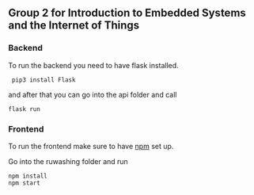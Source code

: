 ## Group 2 for Introduction to Embedded Systems and the Internet of Things

### Backend
To run the backend you need to have flask installed.
````
 pip3 install Flask
````
and after that you can go into the api folder and call
```
flask run
```

### Frontend
To run the frontend make sure to have [npm](https://nodejs.org/en/download/) set up.

Go into the ruwashing folder and run
````
npm install
npm start
`````
